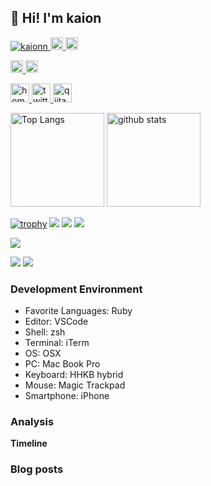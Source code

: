 ## 👋 Hi! I'm kaion

<p align="left"> 
  <a href="https://github.com/kaionn/">
    <img src="https://komarev.com/ghpvc/?username=kaionn" alt="kaionn" />
  </a>
  <a href="http://twitter.com/kai0nnn">
    <img height="20" src="https://img.shields.io/twitter/follow/kaion_eng?label=Twitter&logo=twitter&style=flat" />
  </a>
  <a href="https://github.com/kaionn">
    <img height="20" src="https://img.shields.io/github/followers/kaion_eng?label=follow&logo=github&style=flat" />
  </a>
</p>

<p align="left">
  <a href="http://qiita.com/kaion">
    <img height="20" src="https://qiita-badge.apiapi.app/s/yutkat/contributions.svg" />
  </a>
  <a href="http://qiita.com/kaion">
    <img height="20" src="https://qiita-badge.apiapi.app/s/yutkat/posts.svg" />
  </a>
</p>

<p align="left"> 
  <a href="https://kaionn.github.io/">
    <img alt="homepage" width="30px" src="https://simpleicons.org/icons/homeassistantcommunitystore.svg" />
  </a>
  <a href="https://twitter.com/kaion_eng">
    <img alt="twitter" width="30px" src="https://simpleicons.org/icons/twitter.svg" />
  </a>
  <a href="https://qiita.com/kaion_eng">
    <img alt="qiita" width="30px" src="https://simpleicons.org/icons/qiita.svg" />
  </a>
</p>


<p align="left"> 
  <img alt="Top Langs" height="150px" src="https://github-readme-stats.vercel.app/api/top-langs/?username=kaionn&layout=compact&count_private=true&show_icons=true&show_icons=true&theme=onedark" />
  <img alt="github stats" height="150px" src="https://github-readme-stats.vercel.app/api?username=kaionn&count_private=true&show_icons=true&show_icons=true&theme=onedark" />
</p>

[![trophy](https://github-profile-trophy.vercel.app/?username=kaionn&theme=gruvbox)](https://github.com/ryo-ma/github-profile-trophy)
[![](https://raw.githubusercontent.com/kaionn/kaionn/master/profile-summary-card-output/dracula/0-profile-details.svg)](https://github.com/vn7n24fzkq/github-profile-summary-cards)
[![](https://raw.githubusercontent.com/kaionn/kaionn/master/profile-summary-card-output/dracula/1-repos-per-language.svg)](https://github.com/vn7n24fzkq/github-profile-summary-cards)
[![](https://raw.githubusercontent.com/kaionn/kaionn/master/profile-summary-card-output/dracula/2-most-commit-language.svg)](https://github.com/vn7n24fzkq/github-profile-summary-cards)

![](https://github-profile-summary-cards.vercel.app/api/cards/profile-details?username=kaionn&theme=dracula)

[![](https://activity-graph.herokuapp.com/graph?username=kaionn&theme=github)](https://activity-graph.herokuapp.com/graph?username=kaionn&theme=github)
[![](https://github-readme-streak-stats.herokuapp.com/?user=kaionn&theme=dark)](https://github-readme-streak-stats.herokuapp.com/?user=kaionn&theme=dark)

### Development Environment

- Favorite Languages: Ruby
- Editor: VSCode
- Shell: zsh
- Terminal: iTerm
- OS: OSX
- PC: Mac Book Pro
- Keyboard: HHKB hybrid
- Mouse: Magic Trackpad
- Smartphone: iPhone

### Analysis


**Timeline**


### Blog posts
